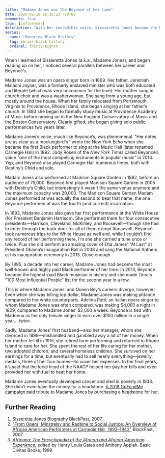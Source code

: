```yaml
---
title: "Madame Jones was the Beyoncé of her time"
date: 2020-02-10 16:16:23 -08:00
comments: true
tags: [influences]
description: "With her incredible voice, Sissieretta Jones became the highest-paid Black performer of her time, but she died in poverty."
series:
  name: "Honoring Black History"
  tag: series-black-history
  ordinal: thirty-eighth
---
```


When I learned of Sissieretta Jones (a.k.a., Madame Jones), and began reading up on her, I noticed several parallels between her career and Beyoncé’s.

<!-- more -->

Madame Jones was an opera singer born in 1869. Her father, Jeremiah Malachi Joyner, was a formerly enslaved minister who was both educated and literate (which was very uncommon for the time). Her mother sang in church choir and was a washerwoman. She sang from a young age, but mostly around the house. When her family relocated from Portsmouth, Virginia to Providence, Rhode Island, she began singing at her father’s church. In 1883 she began to formally study music at Providence Academy of Music before moving on to the New England Conservatory of Music and the Boston Conservatory. Clearly gifted, she began giving solo public performances two years later.

Madame Jones’s voice, much like Beyoncé’s, was phenomenal. "Her notes are as clear as a mockingbird's" wrote the New York <cite>Echo</cite> when she became the first Black performer to sing at the Music Hall (later renamed Carnegie Hall) in 1892. Jody Rosen of the <cite>New York Times</cite> called Beyoncé’s voice "one of the most compelling instruments in popular music" in 2014. Yep, and Beyoncé also played Carnegie Hall numerous times, both with Destiny’s Child and solo.

Madam Jones also performed at Madison Square Garden in 1892, before an audience of 75,000. Beyoncé first played Madison Square Garden in 2005 with Destiny’s Child, but interestingly it wasn't the same venue anymore and the maximum capacity was 20,000. The Madison Square Garden Madam Jones performed at was actually the second to bear that name, the one Beyoncé performed at was the fourth (and current) incarnation.

In 1892, Madame Jones also gave her first performance at the White House (for President Benjamin Harrison). She performed there for four consecutive presidents—Harrison, Cleveland, McKinley, and Roosevelt—though she had to enter through the back door for all of them except Roosevelt. Beyoncé took numerous trips to the White House as well and, while I couldn’t find any record of her performing there, I’m she she carried a tune once or twice. Plus she did perform an amazing cover of Etta James’ "At Last" at President Obama’s Inauguration Ball in 2008 and sang the National Anthem at his inauguration ceremony in 2013. Close enough.

By 1895, a decade into her career, Madame Jones had become the most well-known and highly paid Black performer of her time. In 2014, Beyoncé became the highest-paid Black musician in history and she made <cite>Time</cite>'s "100 Most Influential People" list for the second year in a row.

This is where Madame Jones’ and Queen Bey’s careers diverge, however: Even when she was billing top dollar, Madame Jones was making pittance compared to her white counterparts. Adelina Patti, an Italian opera singer to whom Madame Jones was often compared, was making $4,000 a night in 1829, compared to Madame Jones’ $2,000 a week. Beyoncé is tied with Madonna as the only female singer to earn over $100 million in a single year… twice.

Sadly, Madame Jones’ first husband—also her manager, whom she divorced in 1899—mishandled and gambled away a lot of her money. When her mother fell ill in 1915, she retired form performing and returned to Rhode Island to care for her. She spent the rest of her life caring for her mother, two adopted children, and several homeless children. She survived on her earnings for a time, but eventually had to sell nearly everything—jewelry, medals, three of her four homes—to cover her expenses. In her final years, it’s said that the local head of the NAACP helped her pay her bills and even provided her with fuel to heat her home.

Madame Jones eventually developed cancer and died in poverty in 1933. She didn’t even have the money for a headstone. [A 2018 GoFundMe campaign](https://www.gofundme.com/f/HonorSissieretta) paid tribute to Madame Jones by purchasing a headstone for her.

## Further Reading

1. [Sisseretta Jones Biography](https://www.blackpast.org/african-american-history/jones-sissieretta-1869-1933/) BlackPast, 2007.
2. ["From Opera, Minstrelsy and Ragtime to Social Justice: An Overview of African American Performers at Carnegie Hall, 1892–1943"](https://www.blackpast.org/african-american-history/opera-minstrelsy-and-ragtime-social-justice-overview-african-american-performers-carneg/) BlackPast, 2007.
3. [<cite>Africana: The Encyclopedia of the African and African-American Experience</cite>](https://archive.org/details/africanaencyclop00appi), edited by Henry Louis Gates and Anthony Appiah. Basic Civitas Books, 1999.